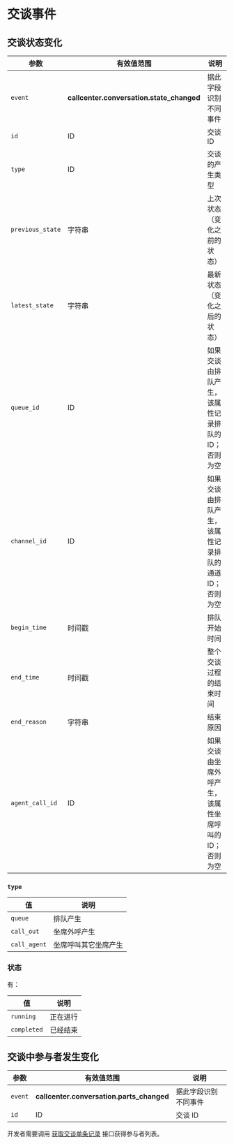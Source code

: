 # 交谈事件

<!-- toc -->

## 交谈状态变化

参数                      | 有效值范围                                | 说明
----------------------    | ----------------------------------------- | ----------------------------------------
`event`                   | **callcenter.conversation.state_changed** | 据此字段识别不同事件
`id`                      | ID                                        | 交谈 ID
`type`                    | ID                                        | 交谈的产生类型
`previous_state`          | 字符串                                    | 上次状态（变化之前的状态）
`latest_state`            | 字符串                                    | 最新状态（变化之后的状态）
`queue_id`                | ID                                        | 如果交谈由排队产生，该属性记录排队的ID；否则为空
`channel_id`              | ID                                        | 如果交谈由排队产生，该属性记录排队的通道ID；否则为空
`begin_time`              | 时间戳                                    | 排队开始时间
`end_time`                | 时间戳                                    | 整个交谈过程的结束时间
`end_reason`              | 字符串                                    | 结束原因
`agent_call_id`           | ID                                        | 如果交谈由坐席外呼产生，该属性坐席呼叫的ID；否则为空

### `type`

值                    | 说明
--------------------- | --------------
`queue`               | 排队产生
`call_out`            | 坐席外呼产生
`call_agent`          | 坐席呼叫其它坐席产生

### 状态
有：

值              | 说明
--------------- | --------------
`running`       | 正在进行
`completed`     | 已经结束

## 交谈中参与者发生变化

参数                      | 有效值范围                                | 说明
----------------------    | ----------------------------------------- | ----------------------------------------
`event`                   | **callcenter.conversation.parts_changed** | 据此字段识别不同事件
`id`                      | ID                                        | 交谈 ID

开发者需要调用 [获取交谈单条记录](../conversation.md#获取交谈单条记录) 接口获得参与者列表。
